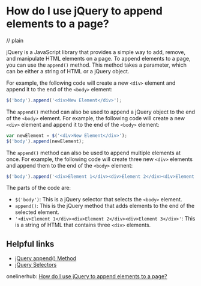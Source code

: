 # How do I use jQuery to append elements to a page?
// plain

jQuery is a JavaScript library that provides a simple way to add, remove, and manipulate HTML elements on a page. To append elements to a page, you can use the `append()` method. This method takes a parameter, which can be either a string of HTML or a jQuery object.

For example, the following code will create a new `<div>` element and append it to the end of the `<body>` element:
```javascript
$('body').append('<div>New Element</div>');
```

The `append()` method can also be used to append a jQuery object to the end of the `<body>` element. For example, the following code will create a new `<div>` element and append it to the end of the `<body>` element:
```javascript
var newElement = $('<div>New Element</div>');
$('body').append(newElement);
```

The `append()` method can also be used to append multiple elements at once. For example, the following code will create three new `<div>` elements and append them to the end of the `<body>` element:
```javascript
$('body').append('<div>Element 1</div><div>Element 2</div><div>Element 3</div>');
```

The parts of the code are:
- `$('body')`: This is a jQuery selector that selects the `<body>` element.
- `append()`: This is the jQuery method that adds elements to the end of the selected element.
- `'<div>Element 1</div><div>Element 2</div><div>Element 3</div>'`: This is a string of HTML that contains three `<div>` elements.

## Helpful links
- [jQuery append() Method](https://www.w3schools.com/jquery/html_append.asp)
- [jQuery Selectors](https://www.w3schools.com/jquery/jquery_selectors.asp)

onelinerhub: [How do I use jQuery to append elements to a page?](https://onelinerhub.com/jquery/how-do-i-use-jquery-to-append-elements-to-a-page)